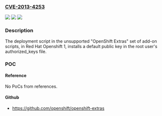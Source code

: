 ### [CVE-2013-4253](https://cve.mitre.org/cgi-bin/cvename.cgi?name=CVE-2013-4253)
![](https://img.shields.io/static/v1?label=Product&message=Red%20Hat%20Openshift&color=blue)
![](https://img.shields.io/static/v1?label=Version&message=n%2Fa&color=blue)
![](https://img.shields.io/static/v1?label=Vulnerability&message=CWE-377&color=brighgreen)

### Description

The deployment script in the unsupported "OpenShift Extras" set of add-on scripts, in Red Hat Openshift 1, installs a default public key in the root user's authorized_keys file.

### POC

#### Reference
No PoCs from references.

#### Github
- https://github.com/openshift/openshift-extras

